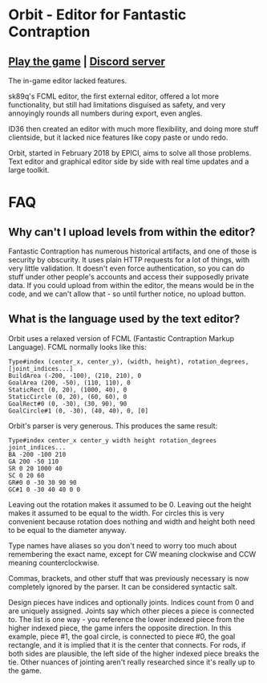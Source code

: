 # Orbit - Editor for Fantastic Contraption
[Play the game](http://www.fantasticcontraption.com/original/) | [Discord server](https://discord.gg/EYe5UDr)
---

The in-game editor lacked features.

sk89q's FCML editor, the first external editor, offered a lot more functionality, but still had limitations disguised as safety, and very annoyingly rounds all numbers during export, even angles.

ID36 then created an editor with much more flexibility, and doing more stuff clientside, but it lacked nice features like copy paste or undo redo.

Orbit, started in February 2018 by EPICI, aims to solve all those problems. Text editor and graphical editor side by side with real time updates and a large toolkit.

FAQ
===
Why can't I upload levels from within the editor?
---
Fantastic Contraption has numerous historical artifacts, and one of those is security by obscurity. It uses plain HTTP requests for a lot of things, with very little validation. It doesn't even force authentication, so you can do stuff under other people's accounts and access their supposedly private data. If you could upload from within the editor, the means would be in the code, and we can't allow that - so until further notice, no upload button.

What is the language used by the text editor?
---
Orbit uses a relaxed version of FCML (Fantastic Contraption Markup Language). FCML normally looks like this:
```
Type#index (center_x, center_y), (width, height), rotation_degrees, [joint_indices...]
BuildArea (-200, -100), (210, 210), 0
GoalArea (200, -50), (110, 110), 0
StaticRect (0, 20), (1000, 40), 0
StaticCircle (0, 20), (60, 60), 0
GoalRect#0 (0, -30), (30, 90), 90
GoalCircle#1 (0, -30), (40, 40), 0, [0]
```
Orbit's parser is very generous. This produces the same result:
```
Type#index center_x center_y width height rotation_degrees joint_indices...
BA -200 -100 210
GA 200 -50 110
SR 0 20 1000 40
SC 0 20 60
GR#0 0 -30 30 90 90
GC#1 0 -30 40 40 0 0
```
Leaving out the rotation makes it assumed to be 0. Leaving out the height makes it assumed to be equal to the width. For circles this is very convenient because rotation does nothing and width and height both need to be equal to the diameter anyway.

Type names have aliases so you don't need to worry too much about remembering the exact name, except for CW meaning clockwise and CCW meaning counterclockwise.

Commas, brackets, and other stuff that was previously necessary is now completely ignored by the parser. It can be considered syntactic salt.

Design pieces have indices and optionally joints. Indices count from 0 and are uniquely assigned. Joints say which other pieces a piece is connected to. The list is one way - you reference the lower indexed piece from the higher indexed piece, the game infers the opposite direction. In this example, piece #1, the goal circle, is connected to piece #0, the goal rectangle, and it is implied that it is the center that connects. For rods, if both sides are plausible, the left side of the higher indexed piece breaks the tie. Other nuances of jointing aren't really researched since it's really up to the game.
